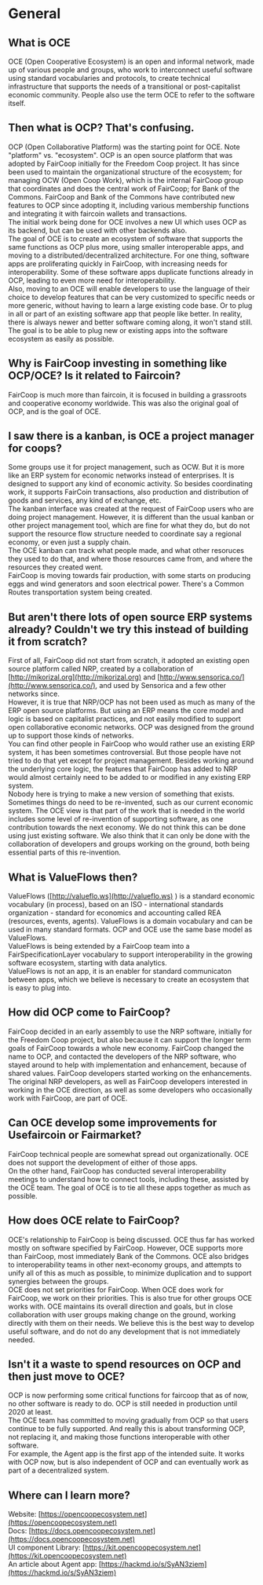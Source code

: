 # General

## What is OCE

OCE \(Open Cooperative Ecosystem\) is an open and informal network, made up of various people and groups, who work to interconnect useful software using standard vocabularies and protocols, to create technical infrastructure that supports the needs of a transitional or post-capitalist economic community.  People also use the term OCE to refer to the software itself.

## **Then what is OCP?  That's confusing.**

OCP \(Open Collaborative Platform\) was the starting point for OCE.  Note "platform" vs. "ecosystem".  OCP is an open source platform that was adopted by FairCoop initially for the Freedom Coop project.  It has since been used to maintain the organizational structure of the ecosystem; for managing OCW \(Open Coop Work\), which is the internal FairCoop group that coordinates and does the central work of FairCoop; for Bank of the Commons.  FairCoop and Bank of the Commons have contributed new features to OCP since adopting it, including various membership functions and integrating it with faircoin wallets and transactions.  
The initial work being done for OCE involves a new UI which uses OCP as its backend, but can be used with other backends also.  
The goal of OCE is to create an ecosystem of software that supports the same functions as OCP plus more, using smaller interoperable apps, and moving to a distributed/decentralized architecture.  For one thing, software apps are proliferating quickly in FairCoop, with increasing needs for interoperability.  Some of these software apps duplicate functions already in OCP, leading to even more need for interoperability.  
Also, moving to an OCE will enable developers to use the language of their choice to develop features that can be very customized to specific needs or more generic, without having to learn a large existing code base.  Or to plug in all or part of an existing software app that people like better.  In reality, there is always newer and better software coming along, it won't stand still. The goal is to be able to plug new or existing apps into the software ecosystem as easily as possible.

## **Why is FairCoop investing in something like OCP/OCE? Is it related to Faircoin?**

FairCoop is much more than faircoin, it is focused in building a grassroots and cooperative economy worldwide.  This was also the original goal of OCP, and is the goal of OCE. 

## **I saw there is a kanban, is OCE a project manager for coops?**

Some groups use it for project management, such as OCW.   But it is more like an ERP system for economic networks instead of enterprises.  It is designed to support any kind of economic activity.  So besides coordinating work, it supports FairCoin transactions, also production and distribution of goods and services, any kind of exchange, etc.  
The kanban interface was created at the request of FairCoop users who are doing project management.  However, it is different than the usual kanban or other project management tool, which are fine for what they do, but do not support the resource flow structure needed to coordinate say a regional economy, or even just a supply chain.  
The OCE kanban can track what people made, and what other resoruces they used to do that, and where those resources came from, and where the resources they created went.    
FairCoop is moving towards fair production, with some starts on producing eggs and wind generators and soon electrical power.  There's a Common Routes transportation system being created. 

## **But aren't there lots of open source ERP systems already?  Couldn't we try this instead of building it from scratch?**

First of all, FairCoop did not start from scratch, it adopted an existing open source platform called NRP, created by a collaboration of [http://mikorizal.org](http://mikorizal.org) and [http://www.sensorica.co/](http://www.sensorica.co/), and used by Sensorica and a few other networks since.  
However, it is true that NRP/OCP has not been used as much as many of the ERP open source platforms.  But using an ERP means the core model and logic is based on capitalist practices, and not easily modified to support open collaborative economic networks.  OCP was designed from the ground up to support those kinds of networks.  
You can find other people in FairCoop who would rather use an existing ERP system, it has been sometimes controversial.  But those people have not tried to do that yet except for project management.  Besides working around the underlying core logic, the features that FairCoop has added to NRP would almost certainly need to be added to or modified in any existing ERP system.  
Nobody here is trying to make a new version of something that exists.  Sometimes things do need to be re-invented, such as our current economic system.  The OCE view is that part of the work that is needed in the world includes some level of re-invention of supporting software, as one contribution towards the next economy.  We do not think this can be done using just existing software.  We also think that it can only be done with the collaboration of developers and groups working on the ground, both being essential parts of this re-invention.

## **What is ValueFlows then?**

ValueFlows \([http://valueflo.ws](http://valueflo.ws) \) is a standard economic vocabulary \(in process\), based on an ISO - international standards organization - standard for economics and accounting called REA \(resources, events, agents\).  ValueFlows is a domain vocabulary and can be used in many standard formats.  OCP and OCE use the same base model as ValueFlows.  
ValueFlows is being extended by a FairCoop team into a FairSpecificationLayer vocabulary to support interoperability in the growing software ecosystem, starting with data analytics.  
ValueFlows is not an app, it is an enabler for standard communicaton between apps, which we believe is necessary to create an ecosystem that is easy to plug into.

## **How did OCP come to FairCoop?**

FairCoop decided in an early assembly to use the NRP software, initially for the Freedom Coop project, but also because it can support the longer term goals of FairCoop towards a whole new economy.  FairCoop changed the name to OCP, and contacted the developers of the NRP software, who stayed around to help with implementation and enhancement, because of shared values.  FairCoop developers started working on the enhancements.  
The original NRP developers, as well as FairCoop developers interested in working in the OCE direction, as well as some developers who occasionally work with FairCoop, are part of OCE.

## **Can OCE develop some improvements for Usefaircoin or Fairmarket?**      

FairCoop technical people are somewhat spread out organizationally.  OCE does not support the development of either of those apps.  
On the other hand, FairCoop has conducted several interoperability meetings to understand how to connect tools, including these, assisted by the OCE team.  The goal of OCE is to tie all these apps together as much as possible. 

## **How does OCE relate to FairCoop?**

OCE's relationship to FairCoop is being discussed.  OCE  thus far has worked mostly on software specified by FairCoop.  However, OCE supports more than FairCoop, most immediately Bank of the Commons.  OCE also bridges to interoperability teams in other next-economy groups, and attempts to unify all of this as much as possible, to minimize duplication and to support synergies between the groups.  
OCE does not set priorities for FairCoop.  When OCE does work for FairCoop, we work on their priorities.  This is also true for other groups OCE works with.  OCE maintains its overall direction and goals, but in close collaboration with user groups making change on the ground, working directly with them on their needs.  We believe this is the best way to develop useful software, and do not do any development that is not immediately needed.

## **Isn't it a waste to spend resources on OCP and then just move to OCE?**

OCP is now performing some critical functions for faircoop that as of now, no other software is ready to do.  OCP is still needed in production until 2020 at least.  
The OCE team has committed to moving gradually from OCP so that users continue to be fully supported.  And really this is about transforming OCP, not replacing it, and making those functions interoperable with other software.  
For example, the Agent app is the first app of the intended suite.  It works with OCP now, but is also independent of OCP and can eventually work as part of a decentralized system.

## **Where can I learn more?**

Website: [https://opencoopecosystem.net](https://opencoopecosystem.net)  
Docs: [https://docs.opencoopecosystem.net](https://docs.opencoopecosystem.net)  
UI component Library: [https://kit.opencoopecosystem.net](https://kit.opencoopecosystem.net)  
An article about Agent app: [https://hackmd.io/s/SyAN3ziem](https://hackmd.io/s/SyAN3ziem)

